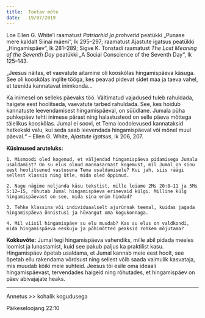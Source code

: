 ```yaml
---
title:  Toetav mõte
date:   19/07/2019
---
```

Loe Ellen G. White’i raamatust _Patriarhid ja prohvetid_ peatükki „Punase mere kaldalt Siinai mäeni“, lk 295–297; raamatust Ajastute igatsus peatükki „Hingamispäev“, lk 281–289; Sigve K. Tonstadi raamatust _The Lost Meaning of the Seventh Day_ peatükki „A Social Conscience of the Seventh Day“, lk 125–143.

„Jeesus näitas, et vaevatute aitamine oli kooskõlas hingamispäeva käsuga. See oli kooskõlas inglite tööga, kes peavad pidevat sidet maa ja taeva vahel, et teenida kannatavat inimkonda…

Ka inimesel on selleks päevaks töö. Vältimatud vajadused tuleb rahuldada, haigete eest hoolitseda, vaevatute tarbed rahuldada. See, kes hoidub kannatuste leevendamisest hingamispäeval, on süüdlane. Jumala püha puhkepäev tehti inimese pärast ning halastusteod on selle päeva mõttega täielikus kooskõlas. Jumal ei soovi, et Tema loodolevused kannataksid hetkekski valu, kui seda saab leevendada hingamispäeval või mõnel muul päeval.“ – Ellen G. White, _Ajastute igatsus_, lk 206, 207.

**Küsimused aruteluks:**

`1. Mismoodi oled kogenud, et väljendad hingamispäeva pidamisega Jumala usaldamist? On su elus olnud mannasarnast kogemust, mil Jumal on sinu eest hoolitsenud vastusena Tema usaldamisele? Kui jah, siis räägi sellest klassis ning ütle, mida oled õppinud.`

`2. Nagu nägime neljanda käsu tekstist, mille leiame 2Ms 20:8–11 ja 5Ms 5:12–15, rõhutab Jumal hingamispäeva erinevaid külgi. Milline külg hingamispäevast on see, mida sina enim hindad?`

`3. Tehke klassina või individuaalselt ajurünnak teemal, kuidas jagada hingamispäeva õnnistusi ja hüvangut oma kogukonnaga.`

`4. Mil viisil hingamispäev su elu muudab? Kas su elus on valdkondi, mida hingamispäeva eeskuju ja põhimõtted peaksid rohkem mõjutama?`

**Kokkuvõte:** Jumal tegi hingamispäeva vahendiks, mille abil pidada meeles loomist ja lunastamist, kuid see pakub paljus ka praktilist kasu. Hingamispäev õpetab usaldama, et Jumal kannab meie eest hoolt, see õpetab ellu rakendama võrdsust ning sellest võib saada vaimulik kasvataja, mis muudab kõiki meie suhteid. Jeesus tõi esile oma ideaali hingamispäevast, tervendades haigeid ning rõhutades, et hingamispäev on päev abivajajate heaks.

---

Annetus >> kohalik kogudusega

Päikeseloojang 22:10
